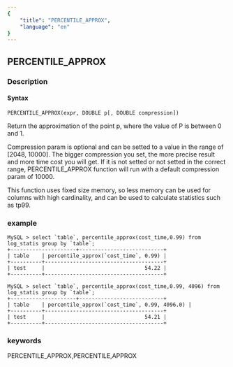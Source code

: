 ```yaml
---
{
    "title": "PERCENTILE_APPROX",
    "language": "en"
}
---
```


<!-- 
Licensed to the Apache Software Foundation (ASF) under one
or more contributor license agreements.  See the NOTICE file
distributed with this work for additional information
regarding copyright ownership.  The ASF licenses this file
to you under the Apache License, Version 2.0 (the
"License"); you may not use this file except in compliance
with the License.  You may obtain a copy of the License at

  http://www.apache.org/licenses/LICENSE-2.0

Unless required by applicable law or agreed to in writing,
software distributed under the License is distributed on an
"AS IS" BASIS, WITHOUT WARRANTIES OR CONDITIONS OF ANY
KIND, either express or implied.  See the License for the
specific language governing permissions and limitations
under the License.
-->

## PERCENTILE_APPROX
### Description
#### Syntax

`PERCENTILE_APPROX(expr, DOUBLE p[, DOUBLE compression])`

Return the approximation of the point p, where the value of P is between 0 and 1.

Compression param is optional and can be setted to a value in the range of [2048, 10000]. The bigger compression you set, the more precise result and more time cost you will get. If it is not setted or not setted in the correct range, PERCENTILE_APPROX function will run with a default compression param of 10000.

This function uses fixed size memory, so less memory can be used for columns with high cardinality, and can be used to calculate statistics such as tp99.

### example
```
MySQL > select `table`, percentile_approx(cost_time,0.99) from log_statis group by `table`;
+---------------------+---------------------------+
| table    | percentile_approx(`cost_time`, 0.99) |
+----------+--------------------------------------+
| test     |                                54.22 |
+----------+--------------------------------------+

MySQL > select `table`, percentile_approx(cost_time,0.99, 4096) from log_statis group by `table`;
+---------------------+---------------------------+
| table    | percentile_approx(`cost_time`, 0.99, 4096.0) |
+----------+--------------------------------------+
| test     |                                54.21 |
+----------+--------------------------------------+
```
### keywords
PERCENTILE_APPROX,PERCENTILE,APPROX

